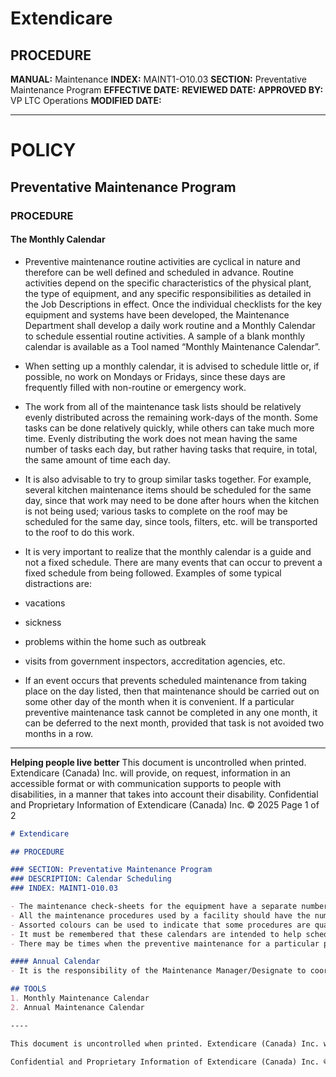 # Extendicare

## PROCEDURE

**MANUAL:** Maintenance
**INDEX:** MAINT1-O10.03
**SECTION:** Preventative Maintenance Program
**EFFECTIVE DATE:**
**REVIEWED DATE:**
**APPROVED BY:** VP LTC Operations
**MODIFIED DATE:**

----

# POLICY

## Preventative Maintenance Program

### PROCEDURE

#### The Monthly Calendar

- Preventive maintenance routine activities are cyclical in nature and therefore can be well defined and scheduled in advance. Routine activities depend on the specific characteristics of the physical plant, the type of equipment, and any specific responsibilities as detailed in the Job Descriptions in effect. Once the individual checklists for the key equipment and systems have been developed, the Maintenance Department shall develop a daily work routine and a Monthly Calendar to schedule essential routine activities. A sample of a blank monthly calendar is available as a Tool named “Monthly Maintenance Calendar”.

- When setting up a monthly calendar, it is advised to schedule little or, if possible, no work on Mondays or Fridays, since these days are frequently filled with non-routine or emergency work.

- The work from all of the maintenance task lists should be relatively evenly distributed across the remaining work-days of the month. Some tasks can be done relatively quickly, while others can take much more time. Evenly distributing the work does not mean having the same number of tasks each day, but rather having tasks that require, in total, the same amount of time each day.

- It is also advisable to try to group similar tasks together. For example, several kitchen maintenance items should be scheduled for the same day, since that work may need to be done after hours when the kitchen is not being used; various tasks to complete on the roof may be scheduled for the same day, since tools, filters, etc. will be transported to the roof to do this work.

- It is very important to realize that the monthly calendar is a guide and not a fixed schedule. There are many events that can occur to prevent a fixed schedule from being followed. Examples of some typical distractions are:
- vacations
- sickness
- problems within the home such as outbreak
- visits from government inspectors, accreditation agencies, etc.

- If an event occurs that prevents scheduled maintenance from taking place on the day listed, then that maintenance should be carried out on some other day of the month when it is convenient. If a particular preventive maintenance task cannot be completed in any one month, it can be deferred to the next month, provided that task is not avoided two months in a row.

----

**Helping people live better**
This document is uncontrolled when printed. Extendicare (Canada) Inc. will provide, on request, information in an accessible format or with communication supports to people with disabilities, in a manner that takes into account their disability.
Confidential and Proprietary Information of Extendicare (Canada) Inc. © 2025
Page 1 of 2

```markdown
# Extendicare

## PROCEDURE

### SECTION: Preventative Maintenance Program
### DESCRIPTION: Calendar Scheduling
### INDEX: MAINT1-O10.03

- The maintenance check-sheets for the equipment have a separate number for each procedure. The calendar can be completed by writing the appropriate number in one square of the monthly calendar, indicating that procedure should be completed on that day, and other procedures in other squares.
- All the maintenance procedures used by a facility should have the numbers spread evenly over the available workdays of the month. It is recommended that no procedures be scheduled for Mondays or Fridays, since those days tend to be more likely to have many repair requests and other interruptions. It is also recommended that work of a similar nature be scheduled for the same day. For example, it might be more convenient if all work in the kitchen were scheduled on the same day.
- Assorted colours can be used to indicate that some procedures are quarterly, semi-annual, or annual maintenance, or the procedure number can be followed by a letter (Q, S, or A) to indicate that a more intensive maintenance procedure will be done.
- It must be remembered that these calendars are intended to help schedule the regular preventive maintenance but cannot be expected to predict all the unexpected events in the life of the facility. It will often happen that an event may prevent some maintenance from being completed on the day it was scheduled. This includes such things as visits from regulatory officials, sickness or vacation, sudden emergencies such as a heating system failure, etc. When this happens, the maintenance workers are expected to be flexible and deal with the issue, then carry out the preventive maintenance at another time or another day later in the month.
- There may be times when the preventive maintenance for a particular piece of equipment cannot be carried out during that month. This is not unusual and, in most situations, not critical to the operation of the equipment. However, if a particular procedure cannot be completed one month, then it should not be missed the following month.

#### Annual Calendar
- It is the responsibility of the Maintenance Manager/Designate to coordinate annual preventive maintenance checks of equipment by the equipment vendor.

## TOOLS
1. Monthly Maintenance Calendar
2. Annual Maintenance Calendar

----

This document is uncontrolled when printed. Extendicare (Canada) Inc. will provide, on request, information in an accessible format or with communication supports to people with disabilities, in a manner that takes into account their disability.

Confidential and Proprietary Information of Extendicare (Canada) Inc. © 2025
```